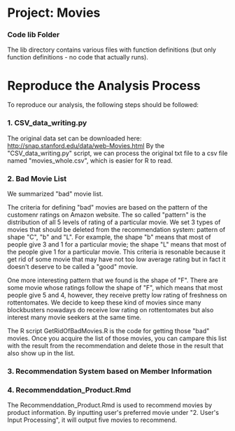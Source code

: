 # Project: Movies
### Code lib Folder

The lib directory contains various files with function definitions (but only function definitions - no code that actually runs).

# Reproduce the Analysis Process
To reproduce our analysis, the following steps should be followed:

### 1. CSV_data_writing.py
The original data set can be downloaded here: http://snap.stanford.edu/data/web-Movies.html
By the "CSV_data_writing.py" script, we can process the original txt file to a csv file named "movies_whole.csv", which is easier for R to read.

### 2. Bad Movie List
We summarized "bad" movie list.


The criteria for defining "bad" movies are based on the pattern of the customenr ratings on Amazon website. The so called "pattern" is the distribution of all 5 levels of rating of a particular movie. We set 3 types of movies that should be deleted from the recommendation system: pattern of shape "C", "b" and "L". For example, the shape "b" means that most of people give 3 and 1 for a particular movie; the shape "L" means that most of the people give 1 for a particular movie. This criteria is resonable because it get rid of some movie that may have not too low average rating but in fact it doesn't deserve to be called a "good" movie. 


One more interesting pattern that we found is the shape of "F". There are some movie whose ratings follow the shape of "F", which means that most people give 5 and 4, however, they receive pretty low rating of freshness on rottentomates. We decide to keep these kind of movies since many blockbusters nowadays do receive low rating on rottentomates but also interest many movie seekers at the same time.

The R script GetRidOfBadMovies.R is the code for getting those "bad" movies. Once you acquire the list of those movies, you can campare this list with the result from the recommendation and delete those in the result that also show up in the list.  


### 3. Recommendation System based on Member Information

### 4. Recommenddation_Product.Rmd
The Recommenddation_Product.Rmd is used to recommend movies by product information.
By inputting user's preferred movie under "2. User's Input Processing", it will output five movies to recommend.
